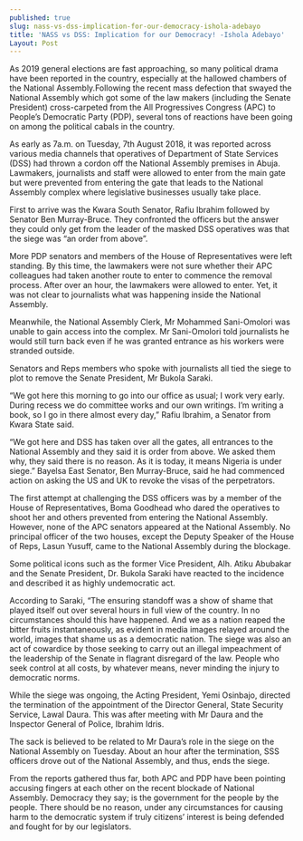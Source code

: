 ```yaml
---
published: true
slug: nass-vs-dss-implication-for-our-democracy-ishola-adebayo
title: 'NASS vs DSS: Implication for our Democracy! -Ishola Adebayo'
Layout: Post
---
```

As 2019 general elections are fast approaching, so many political drama have been reported in the country, especially at the hallowed chambers of the National Assembly.Following the recent mass defection that swayed the National Assembly which got some of the law makers (including the Senate President) cross-carpeted from the All Progressives Congress (APC) to People’s Democratic Party (PDP), several tons of reactions have been going on among the political cabals in the country.

As early as 7a.m. on Tuesday, 7th August 2018, it was reported across various media channels that operatives of Department of State Services (DSS) had thrown a cordon off the National Assembly premises in Abuja. 
Lawmakers, journalists and staff were allowed to enter from the main gate but were prevented from entering the gate that leads to the National Assembly complex where legislative businesses usually take place.

First to arrive was the Kwara South Senator, Rafiu Ibrahim followed by Senator Ben Murray-Bruce. They confronted the officers but the answer they could only get from the leader of the masked DSS operatives was that the siege was “an order from above”. 

 More PDP senators and members of the House of Representatives were left standing. By this time, the lawmakers were not sure whether their APC colleagues had taken another route to enter to commence the removal process. After over an hour, the lawmakers were allowed to enter. Yet, it was not clear to journalists what was happening inside the National Assembly.
 
Meanwhile, the National Assembly Clerk, Mr Mohammed Sani-Omolori was unable to gain access into the complex. Mr Sani-Omolori told journalists he would still turn back even if he was granted entrance as his workers were stranded outside.

Senators and Reps members who spoke with journalists all tied the siege to plot to remove the Senate President, Mr Bukola Saraki.

“We got here this morning to go into our office as usual; I work very early. During recess we do committee works and our own writings. I’m writing a book, so I go in there almost every day,” Rafiu Ibrahim, a Senator from Kwara State said.

“We got here and DSS has taken over all the gates, all entrances to the National Assembly and they said it is order from above. We asked them why, they said there is no reason. As it is today, it means Nigeria is under siege.”
Bayelsa East Senator, Ben Murray-Bruce, said he had commenced action on asking the US and UK to revoke the visas of the perpetrators.

The first attempt at challenging the DSS officers was by a member of the House of Representatives, Boma Goodhead who dared the operatives to shoot her and others prevented from entering the National Assembly.
However, none of the APC senators appeared at the National Assembly. No principal officer of the two houses, except the Deputy Speaker of the House of Reps, Lasun Yusuff, came to the National Assembly during the blockage.

Some political icons such as the former Vice President, Alh. Atiku Abubakar and the Senate President, Dr. Bukola Saraki have reacted to the incidence and described it as highly undemocratic act.

According to Saraki, “The ensuring standoff was a show of shame that played itself out over several hours in full view of the country. In no circumstances should this have happened. And we as a nation reaped the bitter fruits instantaneously, as evident in media images relayed around the world, images that shame us as a democratic nation. The siege was also an act of cowardice by those seeking to carry out an illegal impeachment of the leadership of the Senate in flagrant disregard of the law. People who seek control at all costs, by whatever means, never minding the injury to democratic norms.

While the siege was ongoing, the Acting President, Yemi Osinbajo, directed the termination of the appointment of the Director General, State Security Service, Lawal Daura. This was after meeting with Mr Daura and the Inspector General of Police, Ibrahim Idris. 

The sack is believed to be related to Mr Daura’s role in the siege on the National Assembly on Tuesday.
About an hour after the termination, SSS officers drove out of the National Assembly, and thus, ends the siege.

From the reports gathered thus far, both APC and PDP have been pointing accusing fingers at each other on the recent blockade of National Assembly. Democracy they say; is the government for the people by the people. There should be no reason, under any circumstances for causing harm to the democratic system if truly citizens’ interest is being defended and fought for by our legislators.

